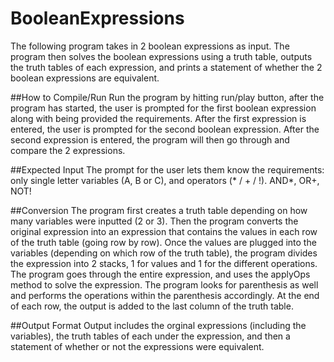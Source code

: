 # BooleanExpressions
The following program takes in 2 boolean expressions as input. The program then solves the boolean expressions using a truth table, outputs the truth tables of 
each expression, and prints a statement of whether the 2 boolean expressions are equivalent.

##How to Compile/Run
Run the program by hitting run/play button, after the program has started, the user is prompted for the first boolean expression along with being provided the
requirements. After the first expression is entered, the user is prompted for the second boolean expression. After the second expression is entered, the 
program will then go through and compare the 2 expressions.

##Expected Input
The prompt for the user lets them know the requirements: only single letter variables (A, B or C), and operators (* / + / !). AND*, OR+, NOT!

##Conversion
The program first creates a truth table depending on how many variables were inputted (2 or 3). Then the program converts the original expression into
an expression that contains the values in each row of the truth table (going row by row). Once the values are plugged into the variables (depending on
which row of the truth table), the program divides the expression into 2 stacks, 1 for values and 1 for the different operations. The program goes through the
entire expression, and uses the applyOps method to solve the expression. The program looks for parenthesis as well and performs the operations within the
parenthesis accordingly. At the end of each row, the output is added to the last column of the truth table. 

##Output Format
Output includes the orginal expressions (including the variables), the truth tables of each under the expression, and then a statement of whether or not the
expressions were equivalent.
